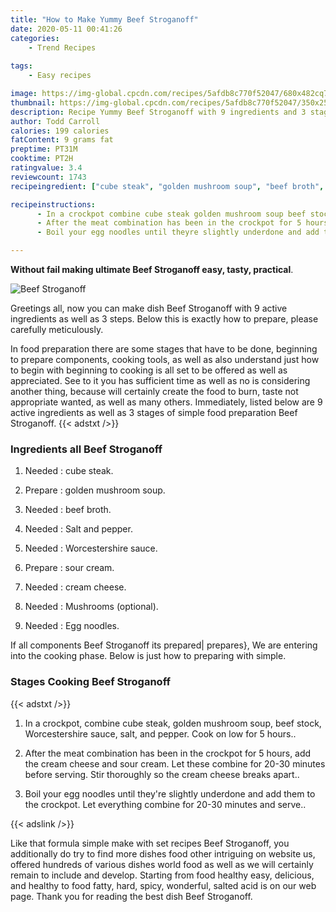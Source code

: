 ```yaml
---
title: "How to Make Yummy Beef Stroganoff"
date: 2020-05-11 00:41:26
categories:
    - Trend Recipes
    
tags:
    - Easy recipes

image: https://img-global.cpcdn.com/recipes/5afdb8c770f52047/680x482cq70/beef-stroganoff-recipe-main-photo.jpg
thumbnail: https://img-global.cpcdn.com/recipes/5afdb8c770f52047/350x250cq70/beef-stroganoff-recipe-main-photo.jpg
description: Recipe Yummy Beef Stroganoff with 9 ingredients and 3 stages of easy cooking.
author: Todd Carroll
calories: 199 calories
fatContent: 9 grams fat
preptime: PT31M
cooktime: PT2H
ratingvalue: 3.4
reviewcount: 1743
recipeingredient: ["cube steak", "golden mushroom soup", "beef broth", "Salt and pepper", "Worcestershire sauce", "sour cream", "cream cheese", "Mushrooms optional", "Egg noodles"]

recipeinstructions: 
      - In a crockpot combine cube steak golden mushroom soup beef stock Worcestershire sauce salt and pepper Cook on low for 5 hours 
      - After the meat combination has been in the crockpot for 5 hours add the cream cheese and sour cream Let these combine for 2030 minutes before serving Stir thoroughly so the cream cheese breaks apart 
      - Boil your egg noodles until theyre slightly underdone and add them to the crockpot Let everything combine for 2030 minutes and serve

---
```




**Without fail making ultimate Beef Stroganoff easy, tasty, practical**. 


![Beef Stroganoff](https://img-global.cpcdn.com/recipes/5afdb8c770f52047/680x482cq70/beef-stroganoff-recipe-main-photo.jpg "Beef Stroganoff")




Greetings all, now you can make dish Beef Stroganoff with 9 active ingredients as well as 3 steps. Below this is exactly how to prepare, please carefully meticulously.

In food preparation there are some stages that have to be done, beginning to prepare components, cooking tools, as well as also understand just how to begin with beginning to cooking is all set to be offered as well as appreciated. See to it you has sufficient time as well as no is considering another thing, because will certainly create the food to burn, taste not appropriate wanted, as well as many others. Immediately, listed below are 9 active ingredients as well as 3 stages of simple food preparation Beef Stroganoff.
{{< adstxt />}}

### Ingredients all Beef Stroganoff


1. Needed  : cube steak.

1. Prepare  : golden mushroom soup.

1. Needed  : beef broth.

1. Needed  : Salt and pepper.

1. Needed  : Worcestershire sauce.

1. Prepare  : sour cream.

1. Needed  : cream cheese.

1. Needed  : Mushrooms (optional).

1. Needed  : Egg noodles.



If all components Beef Stroganoff its prepared| prepares}, We are entering into the cooking phase. Below is just how to preparing with simple.

### Stages Cooking Beef Stroganoff

{{< adstxt />}}


1. In a crockpot, combine cube steak, golden mushroom soup, beef stock, Worcestershire sauce, salt, and pepper. Cook on low for 5 hours..



1. After the meat combination has been in the crockpot for 5 hours, add the cream cheese and sour cream. Let these combine for 20-30 minutes before serving. Stir thoroughly so the cream cheese breaks apart..



1. Boil your egg noodles until they&#39;re slightly underdone and add them to the crockpot. Let everything combine for 20-30 minutes and serve..





{{< adslink />}}

Like that formula simple make with set recipes Beef Stroganoff, you additionally do try to find more dishes food other intriguing on website us, offered hundreds of various dishes world food as well as we will certainly remain to include and develop. Starting from food healthy easy, delicious, and healthy to food fatty, hard, spicy, wonderful, salted acid is on our web page. Thank you for reading the best dish Beef Stroganoff.
